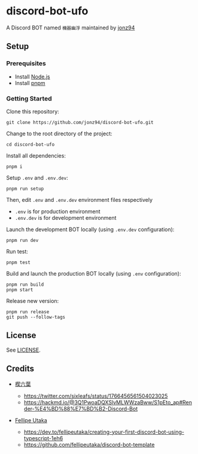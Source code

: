 # discord-bot-ufo

A Discord BOT named `機器幽浮` maintained by [jonz94](https://github.com/jonz94)

## Setup

### Prerequisites

- Install [Node.js](https://nodejs.org)
- Install [pnpm](https://pnpm.io)

### Getting Started

Clone this repository:

```shell
git clone https://github.com/jonz94/discord-bot-ufo.git
```

Change to the root directory of the project:

```shell
cd discord-bot-ufo
```

Install all dependencies:

```shell
pnpm i
```

Setup `.env` and `.env.dev`:

```shell
pnpm run setup
```

Then, edit `.env` and `.env.dev` environment files respectively

- `.env` is for production environment
- `.env.dev` is for development environment

Launch the development BOT locally (using `.env.dev` configuration):

```shell
pnpm run dev
```

Run test:

```shell
pnpm test
```

Build and launch the production BOT locally (using `.env` configuration):

```shell
pnpm run build
pnpm start
```

Release new version:

```shell
pnpm run release
git push --follow-tags
```

## License

See [LICENSE](https://github.com/jonz94/discord-bot-ufo/blob/main/LICENSE).

## Credits

- [楔六葉](https://twitter.com/sixleafs)
    - https://twitter.com/sixleafs/status/1766456561504023025
    - https://hackmd.io/@3Q1PwoaDQXSlvMLWWzaBww/S1pEto_ap#Render-%E4%BD%88%E7%BD%B2-Discord-Bot

- [Fellipe Utaka](https://github.com/fellipeutaka)
    - https://dev.to/fellipeutaka/creating-your-first-discord-bot-using-typescript-1eh6
    - https://github.com/fellipeutaka/discord-bot-template
